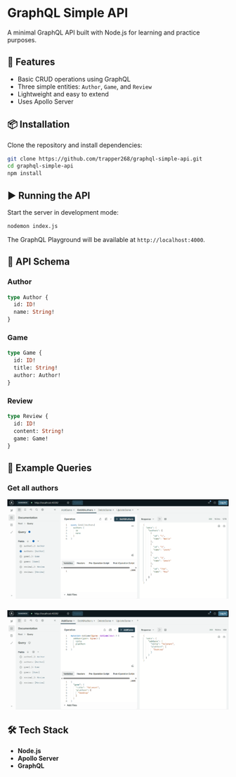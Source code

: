 # GraphQL Simple API  

A minimal GraphQL API built with Node.js for learning and practice purposes.  

## 🚀 Features  
- Basic CRUD operations using GraphQL  
- Three simple entities: `Author`, `Game`, and `Review`  
- Lightweight and easy to extend  
- Uses Apollo Server  

## 📦 Installation  
Clone the repository and install dependencies:  
```sh  
git clone https://github.com/trapper268/graphql-simple-api.git  
cd graphql-simple-api  
npm install  
```  

## ▶️ Running the API  
Start the server in development mode:  
```sh  
nodemon index.js  
```  
The GraphQL Playground will be available at `http://localhost:4000`.  

## 📜 API Schema  
### Author  
```graphql  
type Author {  
  id: ID!  
  name: String!  
}  
```  

### Game  
```graphql  
type Game {  
  id: ID!  
  title: String!  
  author: Author!  
}  
```  

### Review  
```graphql  
type Review {  
  id: ID!  
  content: String!  
  game: Game!  
}  
```  

## 📸 Example Queries  

### Get all authors
![GraphQL Query Example](images/get-all-authors.png)

###
![GraphQL Mutation Example](images/add-a-new-game.png)


## 🛠 Tech Stack  
- **Node.js**  
- **Apollo Server**  
- **GraphQL**  
